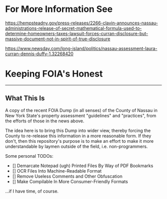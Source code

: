 # For More Information See #

https://hempsteadny.gov/press-releases/2266-clavin-announces-nassau-administrations-release-of-secret-mathematical-formula-used-to-determine-homeowners-taxes-lawsuit-forces-curran-disclosure-but-massive-document-not-in-spirit-of-true-disclosure

https://www.newsday.com/long-island/politics/nassau-assessment-laura-curran-dennis-duffy-1.32268420

# Keeping FOIA's Honest #

---

## What This Is ##

A copy of the recent FOIA Dump (in all senses) of the County of Nassau in New York State's property assessment "guidelines" and "practices", from the efforts of those in the news above.

The idea here is to bring this Dump into wider view, thereby forcing the County to re-release this information in a more reasonable form. If they don't, then this repository's purpose is to make an effort to make it more understandable by laymen outside of the field, i.e. non-programmers.

Some personal TODOs:

  * [] Demarcate Notepad (ugh) Printed Files By Way of PDF Bookmarks
  * [] OCR Files Into Machine-Readable Format
  * [] Remove Useless Comments and Other Obfuscation
  * [] Make Compilable In More Consumer-Friendly Formats

...if I have time, of course.
